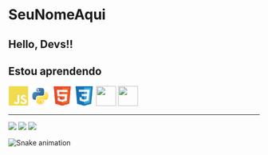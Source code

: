# SeuNomeAqui
## Hello, Devs!!

## Estou aprendendo
<img loading="lazy" src="https://raw.githubusercontent.com/devicons/devicon/master/icons/javascript/javascript-plain.svg" width="40" height="40"/> 
<img loading="lazy" src="https://raw.githubusercontent.com/devicons/devicon/master/icons/python/python-original.svg" width="40" height="40"/> 
<img loading="lazy" src="https://raw.githubusercontent.com/devicons/devicon/master/icons/html5/html5-original.svg" width="40" height="40"/> 
<img loading="lazy" src="https://raw.githubusercontent.com/devicons/devicon/master/icons/css3/css3-original.svg" width="40" height="40"/> 
<img  loading="lazy" src="https://cdn.jsdelivr.net/gh/devicons/devicon/icons/flask/flask-original.svg" width="40" height="40" />
<img src="https://cdn.jsdelivr.net/gh/devicons/devicon/icons/bootstrap/bootstrap-original.svg" width="40" height="40"/>

<hr>

<div>
<a href="https://instagram.com/seu-usuário-instagram-aqui" target="_blank"><img loading="lazy" src="https://img.shields.io/badge/-Instagram-%23E4405F?style=for-the-badge&logo=instagram&logoColor=white" target="_blank"></a>
<a href = "mailto:contato@seu-usuário-aqui"><img loading="lazy" src="https://img.shields.io/badge/Gmail-D14836?style=for-the-badge&logo=gmail&logoColor=white" target="_blank"></a>
<a href="https://www.linkedin.com/in/seu-usuário-linkedln-aqui" target="_blank"><img loading="lazy" src="https://img.shields.io/badge/-LinkedIn-%230077B5?style=for-the-badge&logo=linkedin&logoColor=white" target="_blank"></a>   
</div>


![Snake animation](https://github.com/IsaCairac/IsaCairac/blob/output/github-contribution-grid-snake.svg)
